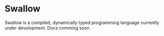 # Swallow

Swallow is a compiled, dynamically typed programming language currently under devolopment. Docs comming soon